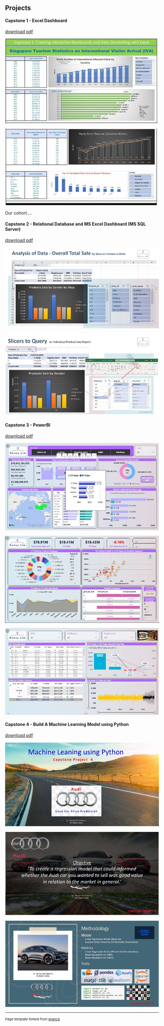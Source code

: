## Projects
#### Capstone 1 - Excel Dashboard

[download pdf](pdf/cp1_excel_1_pdf.pdf)
<p><img src="/images/cp1_excel1.jpg?raw=true"/>
<p><img src="/images/cp1_excel2.jpg?raw=true"/></p>
<p>Our cohort....</p>

#### Capstone 2 - Relational Database and MS Excel Dashboard (MS SQL Server)

[download pdf](/pdf/retail_case_study_r3.pdf)
<p><img src="images/cp2_sql1.jpg?raw=true"/>
<p><img src="images/cp2_sql2.jpg?raw=true"/></p>


#### Capstone 3 - PowerBI

[download pdf](/pdf/retailcasestudy_powerbi.pdf)
<p><img src="images/cp3_powerbi_p1.JPG?raw=true"/></p>
<p><img src="images/cp3_powerbi_p2.JPG?raw=true"/></p>
<p><img src="images/cp3_powerbi_p3.JPG?raw=true"/></p>


#### Capstone 4 - Build A Machine Learning Model using Python

[download pdf](/pdf/used_car_price_prediction.pdf)
<p><img src="images/cp4_python1.jpg?raw=true"/></p>
<p><img src="images/cp4_python2.jpg?raw=true"/></p>
<p><img src="images/cp4_python3.jpg?raw=true"/></p>

---
<p style="font-size:11px">Page template forked from <a href="https://github.com/evanca/quick-portfolio">evanca</a></p>
<!-- Remove above link if you don't want to attibute -->
